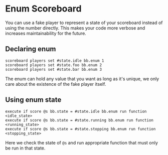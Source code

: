 # Enum Scoreboard

You can use a fake player to represent a state of your scoreboard instead of using the number directly. This makes your code more verbose and increases maintainability for the future.

## Declaring enum

```
scoreboard players set #state.idle bb.enum 1
scoreboard players set #state.foo bb.enum 2
scoreboard players set #state.bar bb.enum 3
```
The enum can hold any value that you want as long as it's unique, we only care about the existence of the fake player itself.

## Using enum state

```
execute if score @s bb.state = #state.idle bb.enum run function <idle_state>
execute if score @s bb.state = #state.running bb.enum run function <running_state>
execute if score @s bb.state = #state.stopping bb.enum run function <stopping_state>
```
Here we check the state of `@s` and run appropriate function that must only be run in that state.
